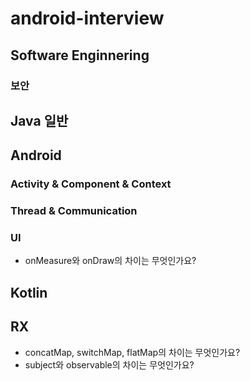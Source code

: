 # android-interview

## Software Enginnering

### 보안

## Java 일반

## Android

### Activity & Component & Context

### Thread & Communication

### UI
- onMeasure와 onDraw의 차이는 무엇인가요?

## Kotlin

## RX
- concatMap, switchMap, flatMap의 차이는 무엇인가요?
- subject와 observable의 차이는 무엇인가요?
